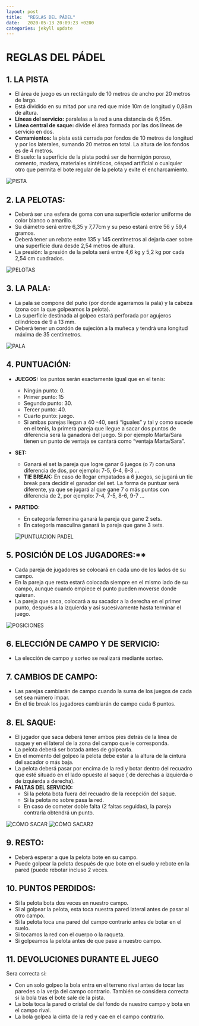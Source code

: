 ```yaml
---
layout: post
title:  "REGLAS DEL PÁDEL"
date:   2020-05-13 20:09:23 +0200
categories: jekyll update
---
```


# REGLAS DEL PÁDEL

## 1. LA PISTA  

* El área de juego es un rectángulo de 10 metros de ancho por 20 metros de largo.
* Está dividido en su mitad por una red que mide 10m de longitud y 0,88m de altura.
* **Líneas del servicio:** paralelas a la red a una distancia de 6,95m.
* **Línea central de saque:** divide el área formada por las dos líneas de servicio en dos.
* **Cerramientos:** la pista está cerrada por fondos de 10 metros de longitud y por los laterales, sumando 20 metros en total. La altura de los fondos es de 4 metros.
* El suelo: la superficie de la pista podrá ser de hormigón poroso, cemento, madera, materiales sintéticos, césped artificial o cualquier otro que permita el bote regular de la pelota y evite el encharcamiento.

![PISTA](https://github.com/danieledufis/danieledufis.github.io/blob/master/images_text/padel_pista.jpg)

## 2. LA PELOTAS: 

* Deberá ser una esfera de goma con una superficie exterior uniforme de color blanco o amarillo.
* Su diámetro será entre 6,35 y 7,77cm y su peso estará  entre 56 y 59,4 gramos.
* Deberá tener un rebote entre 135 y 145 centímetros al dejarla caer sobre una superficie dura desde 2,54 metros de altura.
* La presión: la presión de la pelota será entre 4,6 kg y 5,2 kg por cada 2,54 cm cuadrados. 

![PELOTAS](https://github.com/danieledufis/danieledufis.github.io/blob/master/images_text/padel_pelotas.jpg)

## 3. LA PALA: 

* La pala se compone del puño (por donde agarramos la pala) y la cabeza (zona con la que golpeamos la pelota).
* La superficie destinada al golpeo estará perforada por agujeros cilíndricos de 9 a 13 mm.
* Deberá tener un cordón de sujeción a la muñeca y tendrá una longitud máxima de 35 centímetros.

![PALA](https://github.com/danieledufis/danieledufis.github.io/blob/master/images_text/padel_pala.jpg)

## 4. PUNTUACIÓN: 
* **JUEGOS:** los puntos serán exactamente igual que en el tenis: 
  * Ningún punto: 0.
  * Primer punto: 15
  * Segundo punto: 30.
  * Tercer punto: 40.
  * Cuarto punto: juego.
  * Si ambas parejas llegan a 40 -40, será “iguales” y tal y como sucede en el tenis, la primera pareja que llegue a sacar dos puntos de diferencia será la ganadora del juego.       Si por ejemplo Marta/Sara tienen un punto de ventaja se cantará como “ventaja Marta/Sara”.
* **SET:** 
  * Ganará el set la pareja que logre ganar 6 juegos (o 7) con una diferencia de dos, por ejemplo: 7-5, 6-4, 6-3 …
  * **TIE BREAK:** En caso de llegar empatados a 6 juegos, se jugará un tie break para decidir el ganador del set. La forma de puntuar será diferente, ya que se jugará al que         gane 7 o más puntos con diferencia de 2, por ejemplo: 7-4, 7-5, 8-6, 9-7 …
* **PARTIDO:**
  * En categoría femenina ganará la pareja que gane 2 sets.
  * En categoría masculina ganará la pareja que gane 3 sets.
  
  ![PUNTUACION PADEL](https://github.com/danieledufis/danieledufis.github.io/blob/master/images_text/padel_puntuacion.jpg)

## 5. POSICIÓN DE LOS JUGADORES:** 

* Cada pareja de jugadores se colocará en cada uno de los lados de su campo.
* En la pareja que resta estará colocada siempre en el mismo lado de su campo, aunque cuando empiece el punto pueden moverse donde quieran.
* La pareja que saca, colocará a su sacador a la derecha en el primer punto, después a la izquierda y así sucesivamente hasta terminar el juego.

![POSICIONES](https://github.com/danieledufis/danieledufis.github.io/blob/master/images_text/padel_posicion.jpg)

## 6. ELECCIÓN DE CAMPO Y DE SERVICIO:

* La elección de campo y sorteo se realizará mediante sorteo.

## 7. CAMBIOS DE CAMPO: 

* Las parejas cambiarán de campo cuando la suma de los juegos de cada set sea número impar.
* En el tie break los jugadores cambiarán de campo cada 6 puntos.

## 8. EL SAQUE: 

* El jugador que saca deberá tener ambos pies detrás de la línea de saque y en el lateral de la zona del campo que le corresponda.
* La pelota deberá ser botada antes de golpearla.
* En el momento del golpeo la pelota debe estar a la altura de la cintura del sacador o más baja.
* La pelota deberá pasar por encima de la red y botar dentro del recuadro que esté situado en el lado opuesto al saque ( de derechas a izquierda o de izquierda a derecha).
* **FALTAS DEL SERVICIO:**
  * Si la pelota bota fuera del recuadro de la recepción del saque.
  * Si la pelota no sobre pasa la red.
  * En caso de cometer doble falta (2 faltas seguidas), la pareja contraria obtendrá un punto.
  
 ![CÓMO SACAR](https://github.com/danieledufis/danieledufis.github.io/blob/master/images_text/padel_saque1.jpg)
 ![CÓMO SACAR2](https://github.com/danieledufis/danieledufis.github.io/blob/master/images_text/padel_saque2.jpg)

## 9. RESTO: 

* Deberá esperar a que la pelota bote en su campo.
* Puede golpear la pelota después de que bote en el suelo y rebote en la pared (puede rebotar incluso 2 veces.

## 10. PUNTOS PERDIDOS: 

* Si la pelota bota dos veces en nuestro campo.
* Si al golpear la pelota, esta toca nuestra pared lateral antes de pasar al otro campo.
* Si la pelota toca una pared del campo contrario antes de botar en el suelo.
* Si tocamos la red con el cuerpo o la raqueta.
* Si golpeamos la pelota antes de que pase a nuestro campo.

## 11. DEVOLUCIONES DURANTE EL JUEGO

Sera correcta si:
* Con un solo golpeo la bola entra en el terreno rival antes de tocar las paredes o la verja del campo contrario. También se considera correcta si la bola tras el bote sale de     la pista.
* La bola toca la pared o cristal de del fondo de nuestro campo y bota en el campo rival.
* La bola golpea la cinta de la red y cae en el campo contrario.

